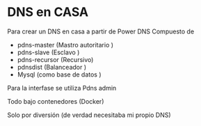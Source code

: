 # DNS en CASA 
Para crear un DNS en casa a partir de Power DNS
Compuesto de 
* pdns-master (Mastro autoritario )
* pdns-slave  (Esclavo )
* pdns-recursor (Recursivo)
* pdnsdist  (Balanceador )
* Mysql (como base de datos )

Para la interfase se utiliza Pdns admin

Todo bajo contenedores (Docker)

Solo por diversión  (de verdad necesitaba mi propio DNS)


